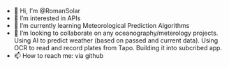 
- 👋 Hi, I’m @RomanSolar
- 👀 I’m interested in APIs
- 🌱 I’m currently learning Meteorological Prediction Algorithms
- 💞️ I’m looking to collaborate on any oceanography/meterology projects. Using AI to predict weather (based on passed and current data). Using OCR to read and record plates from Tapo. Building it into subcribed app.
- 📫 How to reach me: via github

<!--
**RomanSolar/RomanSolar** is a ✨ _special_ ✨ repository because its `README.md` (this file) appears on your GitHub profile.
### Hi there 👋
Here are some ideas to get you started:

- 🔭 I’m currently working on ...
- 🌱 I’m currently learning ...
- 👯 I’m looking to collaborate on ...
- 🤔 I’m looking for help with ...
- 💬 Ask me about ...
- 📫 How to reach me: ...
- 😄 Pronouns: ...
- ⚡ Fun fact: ...
-->
